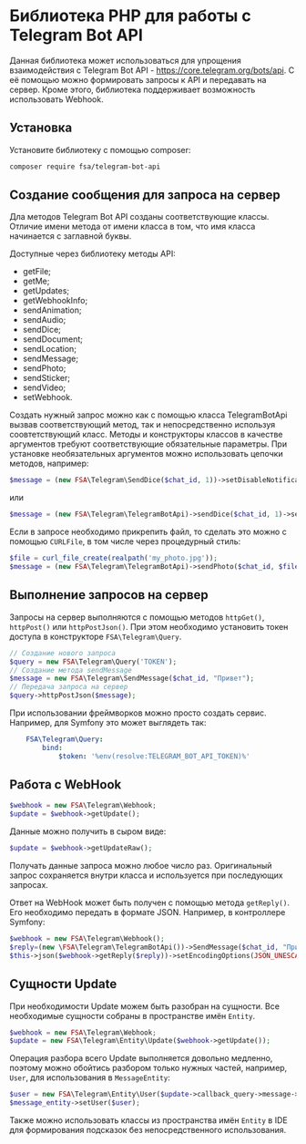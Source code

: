 # Библиотека PHP для работы с Telegram Bot API

Данная библиотека может использоваться для упрощения взаимодействия с Telegram Bot API - <https://core.telegram.org/bots/api>. С её помощью можно формировать запросы к API и передавать на сервер. Кроме этого, библиотека поддерживает возможность использовать Webhook.

## Установка

Установите библиотеку с помощью composer:

```bash
composer require fsa/telegram-bot-api
```

## Создание сообщения для запроса на сервер

Дла методов Telegram Bot API созданы соответствующие классы. Отличие имени метода от имени класса в том, что имя класса начинается с заглавной буквы.

Доступные через библиотеку методы API:

* getFile;
* getMe;
* getUpdates;
* getWebhookInfo;
* sendAnimation;
* sendAudio;
* sendDice;
* sendDocument;
* sendLocation;
* sendMessage;
* sendPhoto;
* sendSticker;
* sendVideo;
* setWebhook.

Создать нужный запрос можно как с помощью класса TelegramBotApi вызвав соответствующий метод, так и непосредственно используя соовтетствующий класс. Методы и конструкторы классов в качестве аргументов требуют соответствующие обязательные параметры. При установке необязательных аргументов можно использовать цепочки методов, например:

```php
$message = (new FSA\Telegram\SendDice($chat_id, 1))->setDisableNotification()->setProtectContent();
```

или

```php
$message = (new FSA\Telegram\TelegramBotApi)->sendDice($chat_id, 1)->setDisableNotification()->setProtectContent();
```

Если в запросе необходимо прикрепить файл, то сделать это можно с помощью `CURLFile`, в том числе через процедурный стиль:

```php
$file = curl_file_create(realpath('my_photo.jpg'));
$message = (new FSA\Telegram\TelegramBotApi)->sendPhoto($chat_id, $file);
```

## Выполнение запросов на сервер

Запросы на сервер выполняются с помощью методов `httpGet()`, `httpPost()` или `httpPostJson()`. При этом необходимо установить токен доступа в конструкторе `FSA\Telegram\Query`.

```php
// Создание нового запроса
$query = new FSA\Telegram\Query('TOKEN');
// Создание метода sendMessage
$message = new FSA\Telegram\SendMessage($chat_id, "Привет");
// Передача запроса на сервер
$query->httpPostJson($message);
```

При использовании фреймворков можно просто создать сервис. Например, для Symfony это может выглядеть так:

```yaml
    FSA\Telegram\Query:
        bind:
            $token: '%env(resolve:TELEGRAM_BOT_API_TOKEN)%'
```

## Работа с WebHook

```php
$webhook = new FSA\Telegram\Webhook;
$update = $webhook->getUpdate();
```

Данные можно получить в сыром виде:

```php
$update = $webhook->getUpdateRaw();
```

Получать данные запроса можно любое число раз. Оригинальный запрос сохраняется внутри класса и используется при последующих запросах.

Ответ на WebHook может быть получен с помощью метода `getReply()`. Его необходимо передать в формате JSON. Например, в контроллере Symfony:

```php
$webhook = new FSA\Telegram\Webhook();
$reply=(new \FSA\Telegram\TelegramBotApi())->SendMessage($chat_id, "Привет");
$this->json($webhook->getReply($reply))->setEncodingOptions(JSON_UNESCAPED_UNICODE);
```

## Сущности Update

При необходимости Update можем быть разобран на сущности. Все необходимые сущности собраны в пространстве имён `Entity`.

```php
$webhook = new FSA\Telegram\Webhook;
$update = new FSA\Telegram\Entity\Update($webhook->getUpdate());
```

Операция разбора всего Update выполняется довольно медленно, поэтому можно обойтись разбором только нужных частей, например, `User`, для использования в `MessageEntity`:

```php
$user = new FSA\Telegram\Entity\User($update->callback_query->message->from);
$message_entity->setUser($user);
```

Также можно использовать классы из пространства имён `Entity` в IDE для формирования подсказок без непосредственного использования.
